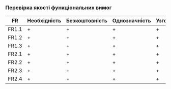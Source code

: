 ### Перевірка якості функціональних вимог

| FR    | Необхідність   | Безкоштовність   | Однозначність   | Узгодженність   | Завершенність   | Атомарність   | Здійсненість   | Відстежуваність   | Перевіряємість   |
|-------|----------------|------------------|-----------------|-----------------|-----------------|---------------|----------------|-------------------|------------------|
| FR1.1 | +              | +                | +               | +               | +               | +             | +              | +                 | +                |
| FR1.2 | +              | +                | +               | +               | +               | +             | +              | +                 | +                |
| FR1.3 | +              | +                | +               | +               | +               | +             | +              | +                 | +                |
| FR2.1 | +              | +                | +               | +               | +               | +             | +              | +                 | +                |
| FR2.2 | +              | +                | +               | +               | +               | +             | +              | +                 | +                |
| FR2.3 | +              | +                | +               | +               | +               | +             | +              | +                 | +                |
| FR2.4 | +              | +                | +               | +               | +               | +             | +              | +                 | +                |